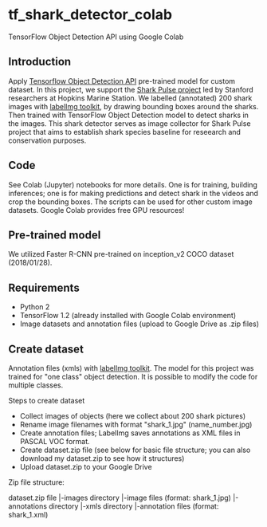 # tf_shark_detector_colab
TensorFlow Object Detection API using Google Colab

## Introduction
Apply [Tensorflow Object Detection API](https://github.com/tensorflow/models/tree/master/research/object_detection) pre-trained model for custom dataset. In this project, we support the [Shark Pulse project](http://baseline3.stanford.edu/SharkPulse/) led by Stanford researchers at Hopkins Marine Station. We labelled (annotated) 200 shark images with [labelImg toolkit](https://github.com/tzutalin/labelImg), by drawing bounding boxes around the sharks. Then trained with TensorFlow Object Detection model to detect sharks in the images. This shark detector serves as image collector for Shark Pulse project that aims to establish shark species baseline for reseearch and conservation purposes.

## Code
See Colab (Jupyter) notebooks for more details. One is for training, building inferences; one is for making predictions and detect shark in the videos and crop the bounding boxes. The scripts can be used for other custom image datasets. Google Colab provides free GPU resources!

## Pre-trained model
We utilized Faster R-CNN pre-trained on inception_v2 COCO dataset (2018/01/28).

## Requirements
- Python 2
- TensorFlow 1.2
(already installed with Google Colab environment)
- Image datasets and annotation files (upload to Google Drive as .zip files)

## Create dataset
Annotation files (xmls) with [labelImg toolkit](https://github.com/tzutalin/labelImg). The model for this project was trained for "one class" object detection. It is possible to modify the code for multiple classes.

Steps to create dataset
- Collect images of objects (here we collect about 200 shark pictures)
- Rename image filenames with format "shark_1.jpg" (name_number.jpg)
- Create annotation files; LabelImg saves annotations as XML files in PASCAL VOC format.
- Create dataset.zip file (see below for basic file structure; you can also download my dataset.zip to see how it structures)
- Upload dataset.zip to your Google Drive

Zip file structure:

dataset.zip file
|-images directory
  |-image files (format: shark_1.jpg)
|-annotations directory
  |-xmls directory
    |-annotation files (format: shark_1.xml)
